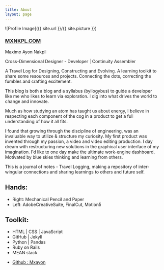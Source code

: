 ```yaml
---
title: About
layout: page
---
```

![Profile Image]({{ site.url }}/{{ site.picture }})


<h3><a href="https://mxnkpl.com/">MXNKPL.COM</a></h3>
<p>Maximo Ayon Nakpil</p>
<p>Cross-Dimensional Designer - Developer | Continuity Assembler </p>


<p> A Travel Log for Designing, Constructing and Evolving.
A learning toolkit to share some resources and projects. Connecting the dots, correcting the fumbles and crafting excitement. </p>
<p>
This blog is both a blog and a syllabus (byllogybus) to guide a developer like me who likes to learn via exploration. I dig into what drives the world to change and innovate.
</p>
<p>
Much as how studying an atom has taught us about energy, I believe in respecting each component of the cog in a product to get a full understanding of how it all fits.
</p>
<p>
I found that growing through the discipline of engineering, was an invaluable way to utilize & structure my curiosity. My first product was invented through my passion, a video and video editing production. I day dream with restructuring new solutions in the graphical user interface of my imagination. I'd like to one day make the ultimate work-engine dashboard. Motivated by blue skies thinking and learning from others.
</p>
<p>
This is a journal of notes - Travel Logging, making a repository of inter-wingular connections and sharing learnings to others and future self.
</p>

<h2>Hands:</h2>
<ul class="skill-list">
	<li> Right: Mechanical Pencil and Paper </li>
	<li>Left: AdobeCreativeSuite, FinalCut, Motion5</li>
</ul>

<h2>Toolkit:</h2>

<ul class="skill-list">
	<li>HTML | CSS | JavaScript</li>
	<li>GitHub | Jekyll</li>
	<li>Python | Pandas</li>
	<li>Ruby on Rails</li>
	<li>MEAN stack</li>
</ul>


<ul>
	<li><a href="https://github.com/mxayon">Github : Mxayon</a></li>

</ul>
